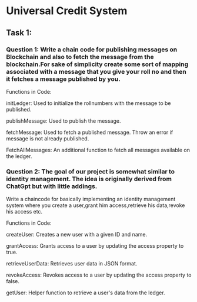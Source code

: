 # Universal Credit System

## Task 1:

### Question 1: Write a chain code for publishing messages on Blockchain and also to fetch the message from the blockchain.For sake of simplicity create some sort of mapping associated with a message that you give your roll no and then it fetches a message published by you. 


Functions in Code:

initLedger: Used to initialize the rollnumbers with the message to be published.

publishMessage: Used to publish the message.

fetchMessage: Used to fetch a published message. Throw an error if message is not already published.

FetchAllMessages: An additional function to fetch all messages available on the ledger.

### Question 2: The goal of our project is somewhat similar to identity management. The idea is originally derived from ChatGpt but with little addings.
Write a chaincode for basically implementing an identity management system where you create a user,grant him access,retrieve his data,revoke his access etc.

Functions in Code:

createUser: Creates a new user with a given ID and name.

grantAccess: Grants access to a user by updating the access property to true.

retrieveUserData: Retrieves user data in JSON format.

revokeAccess: Revokes access to a user by updating the access property to false.

getUser: Helper function to retrieve a user's data from the ledger.

